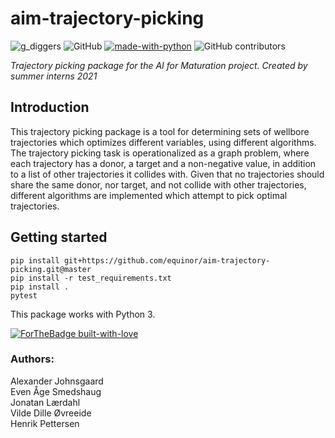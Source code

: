 # aim-trajectory-picking
![g_diggers](https://img.shields.io/badge/gold-diggers-yellow)
![GitHub](https://img.shields.io/github/license/Vildeeide/aim-trajectory-picking)
[![made-with-python](https://img.shields.io/badge/Made%20with-Python-1f425f.svg)](https://www.python.org/)
![GitHub contributors](https://img.shields.io/github/contributors/equinor/aim-trajectory-picking)

<em>Trajectory picking package for the AI for Maturation project. Created by summer interns 2021</em>

##  Introduction
This trajectory picking package is a tool for determining sets of wellbore trajectories which optimizes different variables, using different algorithms.
The trajectory picking task is operationalized as a graph problem, where each trajectory has a donor, a target and a non-negative value, in addition to a list of other trajectories it collides with. Given that no trajectories should share the same donor, nor target, and not collide with other trajectories, different algorithms are implemented which attempt to pick optimal trajectories.


## Getting started 
```
pip install git+https://github.com/equinor/aim-trajectory-picking.git@master
pip install -r test_requirements.txt
pip install .
pytest

```
This package works with Python 3.


[![ForTheBadge built-with-love](http://ForTheBadge.com/images/badges/built-with-love.svg)](https://GitHub.com/Naereen/)
### Authors: ## 
Alexander Johnsgaard\
Even Åge Smedshaug\
Jonatan Lærdahl\
Vilde Dille Øvreeide\
Henrik Pettersen 


